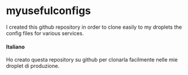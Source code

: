 myusefulconfigs
===============

I created this github repository in order to clone easily to my droplets the config files for various services.

#### Italiano

Ho creato questa repository su github per clonarla facilmente nelle mie droplet di produzione. 

 
